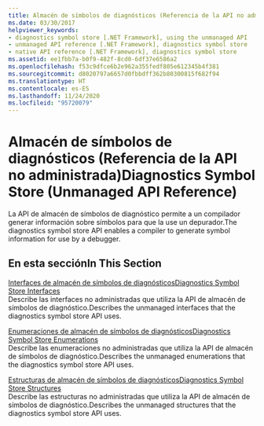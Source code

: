 ```yaml
---
title: Almacén de símbolos de diagnósticos (Referencia de la API no administrada)
ms.date: 03/30/2017
helpviewer_keywords:
- diagnostics symbol store [.NET Framework], using the unmanaged API
- unmanaged API reference [.NET Framework], diagnostics symbol store
- native API reference [.NET Framework], diagnostics symbol store
ms.assetid: ee1fbb7a-b0f9-482f-8cd0-6df37e6586a2
ms.openlocfilehash: f53c9dfce6b2e962a355fedf805e612345b4f381
ms.sourcegitcommit: d8020797a6657d0fbbdff362b80300815f682f94
ms.translationtype: HT
ms.contentlocale: es-ES
ms.lasthandoff: 11/24/2020
ms.locfileid: "95720079"
---
```

# <a name="diagnostics-symbol-store-unmanaged-api-reference"></a><span data-ttu-id="9b4ee-102">Almacén de símbolos de diagnósticos (Referencia de la API no administrada)</span><span class="sxs-lookup"><span data-stu-id="9b4ee-102">Diagnostics Symbol Store (Unmanaged API Reference)</span></span>

<span data-ttu-id="9b4ee-103">La API de almacén de símbolos de diagnóstico permite a un compilador generar información sobre símbolos para que la use un depurador.</span><span class="sxs-lookup"><span data-stu-id="9b4ee-103">The diagnostics symbol store API enables a compiler to generate symbol information for use by a debugger.</span></span>  
  
## <a name="in-this-section"></a><span data-ttu-id="9b4ee-104">En esta sección</span><span class="sxs-lookup"><span data-stu-id="9b4ee-104">In This Section</span></span>  

 [<span data-ttu-id="9b4ee-105">Interfaces de almacén de símbolos de diagnósticos</span><span class="sxs-lookup"><span data-stu-id="9b4ee-105">Diagnostics Symbol Store Interfaces</span></span>](diagnostics-symbol-store-interfaces.md)  
 <span data-ttu-id="9b4ee-106">Describe las interfaces no administradas que utiliza la API de almacén de símbolos de diagnóstico.</span><span class="sxs-lookup"><span data-stu-id="9b4ee-106">Describes the unmanaged interfaces that the diagnostics symbol store API uses.</span></span>  
  
 [<span data-ttu-id="9b4ee-107">Enumeraciones de almacén de símbolos de diagnósticos</span><span class="sxs-lookup"><span data-stu-id="9b4ee-107">Diagnostics Symbol Store Enumerations</span></span>](diagnostics-symbol-store-enumerations.md)  
 <span data-ttu-id="9b4ee-108">Describe las enumeraciones no administradas que utiliza la API de almacén de símbolos de diagnóstico.</span><span class="sxs-lookup"><span data-stu-id="9b4ee-108">Describes the unmanaged enumerations that the diagnostics symbol store API uses.</span></span>  
  
 [<span data-ttu-id="9b4ee-109">Estructuras de almacén de símbolos de diagnósticos</span><span class="sxs-lookup"><span data-stu-id="9b4ee-109">Diagnostics Symbol Store Structures</span></span>](diagnostics-symbol-store-structures.md)  
 <span data-ttu-id="9b4ee-110">Describe las estructuras no administradas que utiliza la API de almacén de símbolos de diagnóstico.</span><span class="sxs-lookup"><span data-stu-id="9b4ee-110">Describes the unmanaged structures that the diagnostics symbol store API uses.</span></span>
